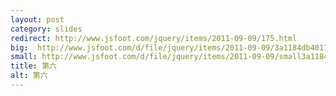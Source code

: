 ---layout: postcategory: slidesredirect: http://www.jsfoot.com/jquery/items/2011-09-09/175.htmlbig:  http://www.jsfoot.com/d/file/jquery/items/2011-09-09/3a1184db401138d6443a1b5f42cb289b.jpgsmall: http://www.jsfoot.com/d/file/jquery/items/2011-09-09/small3a1184db401138d6443a1b5f42cb289b.jpgtitle: 第六alt: 第六---